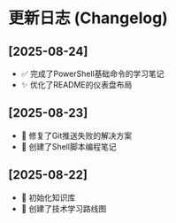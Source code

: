 # 更新日志 (Changelog)

## [2025-08-24]
- ✅ 完成了PowerShell基础命令的学习笔记
- ✨ 优化了README的仪表盘布局

## [2025-08-23]
- 🐛 修复了Git推送失败的解决方案
- 📝 创建了Shell脚本编程笔记

## [2025-08-22]
- 🚀 初始化知识库
- 📌 创建了技术学习路线图
